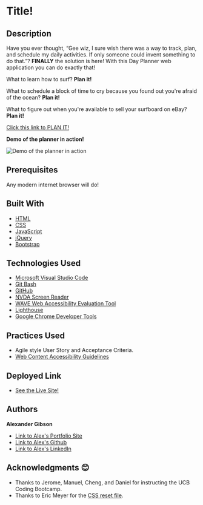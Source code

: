 # Title!

## Description

Have you ever thought, “Gee wiz, I sure wish there was a way to track, plan, and schedule my daily activities. If only someone could invent something to do that.”? **FINALLY** the solution is here! With this Day Planner web application you can do exactly that!
 <br />

What to learn how to surf? **Plan it!**
 <br />

What to schedule a block of time to cry because you found out you're afraid of the ocean? **Plan it!**
 <br />

What to figure out when you're available to sell your surfboard on eBay? **Plan it!**


[Click this link to PLAN IT!](https://argibson02.github.io/Day-Planner/)
 <br />

**Demo of the planner in action!**

![Demo of the planner in action](https://github.com/argibson02/Quiz-App/blob/main/images/demo-planner.gif?raw=true)




## Prerequisites
Any modern internet browser will do!

## Built With

* [HTML](https://developer.mozilla.org/en-US/docs/Web/HTML)
* [CSS](https://developer.mozilla.org/en-US/docs/Web/CSS)
* [JavaScript](https://developer.mozilla.org/en-US/docs/Web/JavaScript)
* [jQuery](https://api.jquery.com/)
* [Bootstrap](https://getbootstrap.com/)


## Technologies Used

* [Microsoft Visual Studio Code](https://code.visualstudio.com/)
* [Git Bash](https://git-scm.com/downloads)
* [GitHub](https://github.com/)
* [NVDA Screen Reader](https://www.nvaccess.org/)
* [WAVE Web Accessibility Evaluation Tool](https://wave.webaim.org/)
* [Lighthouse](https://developers.google.com/web/tools/lighthouse/)
* [Google Chrome Developer Tools](https://developer.chrome.com/docs/devtools/)

## Practices Used

* Agile style User Story and Acceptance Criteria.
* [Web Content Accessibility Guidelines](https://www.w3.org/WAI/standards-guidelines/wcag/)

## Deployed Link

* [See the Live Site!](https://argibson02.github.io/Quiz-App/)

## Authors

**Alexander Gibson** 

- [Link to Alex's Portfolio Site](https://argibson02.github.io/)
- [Link to Alex's Github](https://github.com/argibson02)
- [Link to Alex's LinkedIn](www.linkedin.com/in/alexander-gibson-1b0bb6105)

## Acknowledgments 😊

- Thanks to Jerome, Manuel, Cheng, and Daniel for instructing the UCB Coding Bootcamp.
- Thanks to Eric Meyer for the [CSS reset file](https://meyerweb.com/eric/tools/css/reset/).


